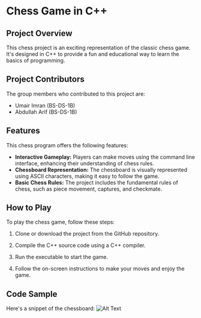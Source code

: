 # Chess Game in C++

## Project Overview

This chess project is an exciting representation of the classic chess game. It's designed in C++ to provide a fun and educational way to learn the basics of programming.

## Project Contributors

The group members who contributed to this project are:

- Umair Imran (BS-DS-1B)
- Abdullah Arif (BS-DS-1B)

## Features

This chess program offers the following features:

- **Interactive Gameplay:** Players can make moves using the command line interface, enhancing their understanding of chess rules.
- **Chessboard Representation:** The chessboard is visually represented using ASCII characters, making it easy to follow the game.
- **Basic Chess Rules:** The project includes the fundamental rules of chess, such as piece movement, captures, and checkmate.

## How to Play

To play the chess game, follow these steps:

1. Clone or download the project from the GitHub repository.

2. Compile the C++ source code using a C++ compiler.

3. Run the executable to start the game.

4. Follow the on-screen instructions to make your moves and enjoy the game.

## Code Sample

Here's a snippet of the chessboard:
![Alt Text](https://github.com/abdullaharif381/Programming-Fundamentals-CPP/blob/main/Chess/console_image_chess.png)


